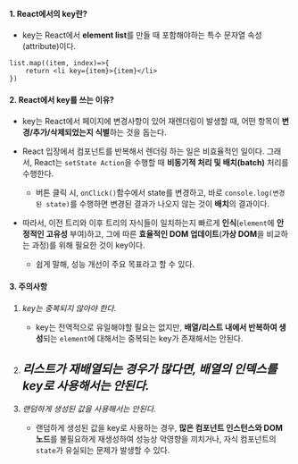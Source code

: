 
#### 1. React에서의 key란?

- key는 React에서 **element list**를 만들 때 포함해야하는 특수 문자열 속성(attribute)이다.

```tsx
list.map((item, index)=>{
	return <li key={item}>{item}</li>
})
```

#### 2. React에서 key를 쓰는 이유?

 - key는 React에서 페이지에 변경사항이 있어 재렌더링이 발생할 때, 어떤 항목이 **변경/추가/삭제되었는지 식별**하는 것을 돕는다.

- React 입장에서 컴포넌트를 반복해서 렌더링 하는 일은 비효율적인 일이다. 그래서, React는 `setState Action`을 수행할 때 **비동기적 처리 및 배치(batch)** 처리를 수행한다. 
	- 버튼 클릭 시, `onClick()`함수에서 state를 변경하고, 바로 `console.log(변경된 state)`를 수행하면 변경된 결과가 나오지 않는 것이 **배치**의 결과이다. 

 - 따라서, 이전 트리와 이후 트리의 자식들이 일치하는지 빠르게 **인식**(`element`에 **안정적인 고유성** 부여)하고, 그에 따른 **효율적인 DOM 업데이트**(**가상 DOM**을 비교하는 과정)를 위해 필요한 것이 key이다.
	 - 쉽게 말해, 성능 개선이 주요 목표라고 할 수 있다.


#### 3. 주의사항

1. *key는 중복되지 않아야 한다.*
	- key는 전역적으로 유일해야할 필요는 없지만, **배열/리스트 내에서 반복하여 생성**되는 `element`에 대해서는 중복되는 key가 존재해서는 안된다.

2. *리스트가 재배열되는 경우가 많다면, 배열의 인덱스를 key로 사용해서는 안된다.*
	- 

3. *랜덤하게 생성된 값을 사용해서는 안된다.*
	-  랜덤하게 생성된 값을 key로 사용하는 경우, **많은 컴포넌트 인스턴스와 DOM 노드**를 불필요하게 재생성하여 성능상 악영향을 끼치거나, 자식 컴포넌트의 `state`가 유실되는 문제가 발생할 수 있다.